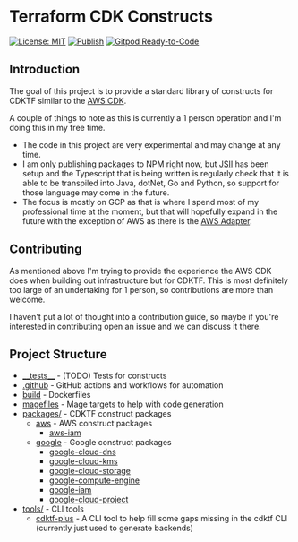# Terraform CDK Constructs

[![License: MIT](https://img.shields.io/badge/License-MIT-yellow.svg)](https://raw.githubusercontent.com/strongishllama/terraform-cdk-constructs/main/LICENSE)
[![Publish](https://github.com/strongishllama/terraform-cdk-constructs/actions/workflows/publish.yaml/badge.svg)](https://github.com/strongishllama/terraform-cdk-constructs/actions/workflows/publish.yaml)
[![Gitpod Ready-to-Code](https://img.shields.io/badge/Gitpod-ready--to--code-blue?logo=gitpod)](https://gitpod.io/#https://github.com/strongishllama/terraform-cdk-constructs)

## Introduction

The goal of this project is to provide a standard library of constructs for CDKTF similar to the [AWS CDK](https://github.com/aws/aws-cdk).

A couple of things to note as this is currently a 1 person operation and I'm doing this in my free time.

- The code in this project are very experimental and may change at any time.
- I am only publishing packages to NPM right now, but [JSII](https://github.com/aws/jsii) has been setup and the Typescript that is being written is regularly check that it is able to be transpiled into Java, dotNet, Go and Python, so support for those language may come in the future.
- The focus is mostly on GCP as that is where I spend most of my professional time at the moment, but that will hopefully expand in the future with the exception of AWS as there is the [AWS Adapter](https://developer.hashicorp.com/terraform/cdktf/create-and-deploy/aws-adapter).

## Contributing

As mentioned above I'm trying to provide the experience the AWS CDK does when building out infrastructure but for CDKTF. This is most definitely too large of an undertaking for 1 person, so contributions are more than welcome.

I haven't put a lot of thought into a contribution guide, so maybe if you're interested in contributing open an issue and we can discuss it there.

## Project Structure

- [\_\_tests\_\_](https://github.com/strongishllama/terraform-cdk-constructs/tree/main/__tests__) - (TODO) Tests for constructs
- [.github](https://github.com/strongishllama/terraform-cdk-constructs/tree/main/.github) - GitHub actions and workflows for automation
- [build](https://github.com/strongishllama/terraform-cdk-constructs/tree/main/build) - Dockerfiles
- [magefiles](https://github.com/strongishllama/terraform-cdk-constructs/tree/main/magefiles) - Mage targets to help with code generation
- [packages/](https://github.com/strongishllama/terraform-cdk-constructs/tree/main/packages) - CDKTF construct packages
  - [aws](https://github.com/strongishllama/terraform-cdk-constructs/tree/main/packages/aws) - AWS construct packages
    - [aws-iam](https://github.com/strongishllama/terraform-cdk-constructs/tree/main/packages/aws/iam)
  - [google](https://github.com/strongishllama/terraform-cdk-constructs/tree/main/packages/google) - Google construct packages
    - [google-cloud-dns](https://github.com/strongishllama/terraform-cdk-constructs/tree/main/packages/google/cloud-dns)
    - [google-cloud-kms](https://github.com/strongishllama/terraform-cdk-constructs/tree/main/packages/google/cloud-kms)
    - [google-cloud-storage](https://github.com/strongishllama/terraform-cdk-constructs/tree/main/packages/google/cloud-storage)
    - [google-compute-engine](https://github.com/strongishllama/terraform-cdk-constructs/tree/main/packages/google/compute-engine)
    - [google-iam](https://github.com/strongishllama/terraform-cdk-constructs/tree/main/packages/google/iam)
    - [google-cloud-project](https://github.com/strongishllama/terraform-cdk-constructs/tree/main/packages/google/project)
- [tools/](https://github.com/strongishllama/terraform-cdk-constructs/tree/main/tools) - CLI tools
  - [cdktf-plus](https://github.com/strongishllama/terraform-cdk-constructs/tree/main/tools/cdktf-plus) - A CLI tool to help fill some gaps missing in the cdktf CLI (currently just used to generate backends)
